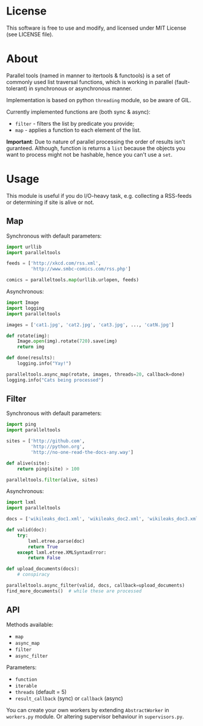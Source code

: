 License
=======

This software is free to use and modify, and licensed under MIT License (see LICENSE file).  


About
=====

Parallel tools (named in manner to itertools & functools) is a set of commonly used list traversal functions, which is working in parallel (fault-tolerant) in synchronous or asynchronous manner.  

Implementation is based on python `threading` module, so be aware of GIL.  

Currently implemented functions are (both sync & async):  

* `filter` - filters the list by predicate you provide;   
* `map` - applies a function to each element of the list.  

**Important**: Due to nature of parallel processing the order of results isn't guranteed. Although, function is returns a `list` because the objects you want to process might not be hashable, hence you can't use a `set`.  

Usage
=====

This module is useful if you do I/O-heavy task, e.g. collecting a RSS-feeds or determining if site is alive or not.

Map
---

Synchronous with default parameters:  

```python
import urllib
import paralleltools

feeds = ['http://xkcd.com/rss.xml',
         'http://www.smbc-comics.com/rss.php']

comics = paralleltools.map(urllib.urlopen, feeds)
```

Asynchronous:  

```python
import Image
import logging
import paralleltools

images = ['cat1.jpg', 'cat2.jpg', 'cat3.jpg', ..., 'catN.jpg']

def rotate(img):
	Image.open(img).rotate(720).save(img)
	return img

def done(results):
    logging.info("Yay!")

paralleltools.async_map(rotate, images, threads=20, callback=done)
logging.info("Cats being processed")
```

Filter
------

Synchronous with default parameters:  

```python
import ping
import paralleltools

sites = ['http://github.com',
		 'http://python.org',
		 'http://no-one-read-the-docs-any.way']

def alive(site):
	return ping(site) > 100

paralleltools.filter(alive, sites)
```

Asynchronous:  

```python
import lxml
import paralleltools

docs = ['wikileaks_doc1.xml', 'wikileaks_doc2.xml', 'wikileaks_doc3.xml']

def valid(doc):
	try:
		lxml.etree.parse(doc)
		return True
	except lxml.etree.XMLSyntaxError:
		return False

def upload_documents(docs):
	# conspiracy

paralleltools.async_filter(valid, docs, callback=upload_documents)
find_more_documents()  # while these are processed
```

API
---

Methods available:  

* `map`
* `async_map`
* `filter`
* `async_filter`

Parameters:

* `function`
* `iterable`
* `threads` (default = 5)
* `result_callback` (sync) or `callback` (async)

You can create your own workers by extending `AbstractWorker` in `workers.py` module. Or altering supervisor behaviour in `supervisors.py`.